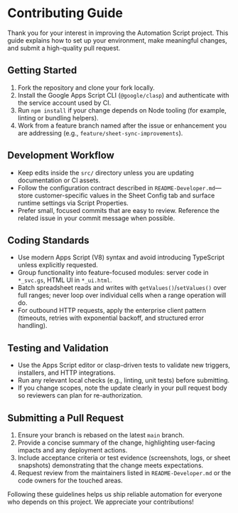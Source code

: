 # Contributing Guide

Thank you for your interest in improving the Automation Script project. This
guide explains how to set up your environment, make meaningful changes, and
submit a high-quality pull request.

## Getting Started

1. Fork the repository and clone your fork locally.
2. Install the Google Apps Script CLI (`@google/clasp`) and authenticate with
   the service account used by CI.
3. Run `npm install` if your change depends on Node tooling (for example,
   linting or bundling helpers).
4. Work from a feature branch named after the issue or enhancement you are
   addressing (e.g., `feature/sheet-sync-improvements`).

## Development Workflow

- Keep edits inside the `src/` directory unless you are updating documentation
  or CI assets.
- Follow the configuration contract described in `README-Developer.md`—store
  customer-specific values in the Sheet Config tab and surface runtime settings
  via Script Properties.
- Prefer small, focused commits that are easy to review. Reference the related
  issue in your commit message when possible.

## Coding Standards

- Use modern Apps Script (V8) syntax and avoid introducing TypeScript unless
  explicitly requested.
- Group functionality into feature-focused modules: server code in `*_svc.gs`,
  HTML UI in `*_ui.html`.
- Batch spreadsheet reads and writes with `getValues()`/`setValues()` over full
  ranges; never loop over individual cells when a range operation will do.
- For outbound HTTP requests, apply the enterprise client pattern (timeouts,
  retries with exponential backoff, and structured error handling).

## Testing and Validation

- Use the Apps Script editor or clasp-driven tests to validate new triggers,
  installers, and HTTP integrations.
- Run any relevant local checks (e.g., linting, unit tests) before submitting.
- If you change scopes, note the update clearly in your pull request body so
  reviewers can plan for re-authorization.

## Submitting a Pull Request

1. Ensure your branch is rebased on the latest `main` branch.
2. Provide a concise summary of the change, highlighting user-facing impacts
   and any deployment actions.
3. Include acceptance criteria or test evidence (screenshots, logs, or sheet
   snapshots) demonstrating that the change meets expectations.
4. Request review from the maintainers listed in `README-Developer.md` or the
   code owners for the touched areas.

Following these guidelines helps us ship reliable automation for everyone who
depends on this project. We appreciate your contributions!
